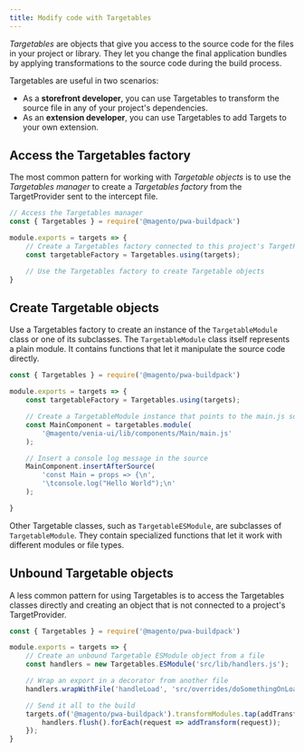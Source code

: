 ```yaml
---
title: Modify code with Targetables
---
```


_Targetables_ are objects that give you access to the source code for the files in your project or library.
They let you change the final application bundles by applying transformations to the source code during the build process.

Targetables are useful in two scenarios:

- As a **storefront developer**, you can use Targetables to transform the source file in any of your project's dependencies.
- As an **extension developer**, you can use Targetables to add Targets to your own extension.

## Access the Targetables factory

The most common pattern for working with _Targetable objects_ is to use the _Targetables manager_ to create a _Targetables factory_ from the TargetProvider sent to the intercept file.

```js
// Access the Targetables manager
const { Targetables } = require('@magento/pwa-buildpack')

module.exports = targets => {
    // Create a Targetables factory connected to this project's TargetProvider
    const targetableFactory = Targetables.using(targets);

    // Use the Targetables factory to create Targetable objects
}
```

## Create Targetable objects

Use a Targetables factory to create an instance of the `TargetableModule` class or one of its subclasses.
The `TargetableModule` class itself represents a plain module.
It contains functions that let it manipulate the source code directly.

```js
const { Targetables } = require('@magento/pwa-buildpack')

module.exports = targets => {
    const targetableFactory = Targetables.using(targets);

    // Create a TargetableModule instance that points to the main.js source
    const MainComponent = targetables.module(
        '@magento/venia-ui/lib/components/Main/main.js'
    );

    // Insert a console log message in the source
    MainComponent.insertAfterSource(
        'const Main = props => {\n',
        '\tconsole.log("Hello World");\n'
    );

}
```

Other Targetable classes, such as `TargetableESModule`, are subclasses of `TargetableModule`.
They contain specialized functions that let it work with different modules or file types.

## Unbound Targetable objects

A less common pattern for using Targetables is to access the Targetables classes directly and creating an object that is not connected to a project's TargetProvider.

```js
const { Targetables } = require('@magento/pwa-buildpack')

module.exports = targets => {
    // Create an unbound Targetable ESModule object from a file
    const handlers = new Targetables.ESModule('src/lib/handlers.js');

    // Wrap an export in a decorator from another file
    handlers.wrapWithFile('handleLoad', 'src/overrides/doSomethingOnLoad.js');

    // Send it all to the build
    targets.of('@magento/pwa-buildpack').transformModules.tap(addTransform => {
        handlers.flush().forEach(request => addTransform(request));
    });
}
```
